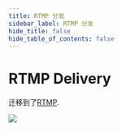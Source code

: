 ```yaml
---
title: RTMP 分发
sidebar_label: RTMP 分发
hide_title: false
hide_table_of_contents: false
---
```


# RTMP Delivery

迁移到了[RTMP](./rtmp.md).

![](https://ossrs.net/gif/v1/sls.gif?site=ossrs.io&path=/lts/doc/zh/v5/delivery-rtmp)


